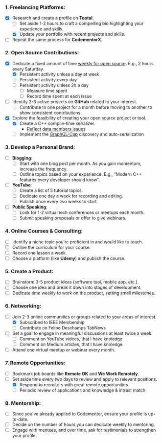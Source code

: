 ### 1. **Freelancing Platforms**:

- [x] Research and create a profile on **Toptal**.
  - [ ] Set aside 1-2 hours to craft a compelling bio highlighting your experience and skills.
  - [x] Update your portfolio with recent projects and skills.

- [ ] Repeat the same process for **CodementorX**.

### 2. **Open Source Contributions**:

- [x] Dedicate a fixed amount of time [weekly for open source](https://github.com/davidkennedydev?tab=overview&from=2023-11-01&to=2023-11-05). E.g., 2 hours every Saturday.
  - [x] Persistent activity unless a day at week
  - [ ] Persistent activity every day
  - [ ] Persistent activity unless 2h a day
      - [ ] Measure time spent
      - [ ] Record time spent at each issue

- [ ] Identify 2-3 active projects on **GitHub** related to your interest.
  - [ ] Contribute to one project for a month before moving to another to show consistent contributions.

- [x] Explore the feasibility of creating your open source project or tool.
  - [x] Create a C++ compile-time serializer.
    - [Reflect data members issues](https://github.com/davidkennedydev/introspecto-cpp/issues)
  - [ ] Implement the [GraphQL-Cpp](https://github.com/davidkennedydev/GraphQL-Cpp) discovery and auto-serialization

### 3. **Develop a Personal Brand**:

- [ ] **Blogging**:
  - [ ] Start with one blog post per month. As you gain momentum, increase the frequency.
  - [ ] Outline topics based on your experience. E.g., "Modern C++ features every developer should know".

- [ ] **YouTube**:
  - [ ] Create a list of 5 tutorial topics.
  - [ ] Dedicate one day a week for recording and editing.
  - [ ] Publish once every two weeks to start.

- [ ] **Public Speaking**:
  - [ ] Look for 1-2 virtual tech conferences or meetups each month.
  - [ ] Submit speaking proposals or offer to give webinars.

### 4. **Online Courses & Consulting**:

- [ ] Identify a niche topic you're proficient in and would like to teach.
- [ ] Outline the curriculum for your course.
- [ ] Record one lesson a week.
- [ ] Choose a platform (like **Udemy**) and publish the course.

### 5. **Create a Product**:

- [ ] Brainstorm 3-5 product ideas (software tool, mobile app, etc.).
- [ ] Choose one idea and break it down into stages of development.
- [ ] Dedicate time weekly to work on the product, setting small milestones.

### 6. **Networking**:

- [ ] Join 2-3 online communities or groups related to your areas of interest.
  - [x] Subscribed to IEEE Membership
  - [ ] Contribute on Felipe Deschamps TabNews
- [ ] Set a goal to engage in meaningful discussions at least twice a week.
  - [ ] Comment on YouTube videos, that I have knoledge
  - [ ] Comment on Medium articles, that I have knoledge
- [ ] Attend one virtual meetup or webinar every month.

### 7. **Remote Opportunities**:

- [ ] Bookmark job boards like **Remote OK** and **We Work Remotely**.
- [ ] Set aside time every two days to review and apply to relevant positions.
  - [x] Respond to recruiters with great remote opportunities
  - [ ] Periodic review of applications and knowledge & intrest match

### 8. **Mentorship**:

- [ ] Since you've already applied to Codementor, ensure your profile is up-to-date.
- [ ] Decide on the number of hours you can dedicate weekly to mentoring.
- [ ] Engage with mentees, and over time, ask for testimonials to strengthen your profile.
